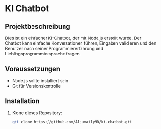 # KI Chatbot

## Projektbeschreibung
Dies ist ein einfacher KI-Chatbot, der mit Node.js erstellt wurde. Der Chatbot kann einfache Konversationen führen, Eingaben validieren und den Benutzer nach seiner Programmiererfahrung und Lieblingsprogrammiersprache fragen.

## Voraussetzungen
- Node.js sollte installiert sein
- Git für Versionskontrolle

## Installation
1. Klone dieses Repository:
   ```bash
   git clone https://github.com/Aljumaily90/ki-chatbot.git